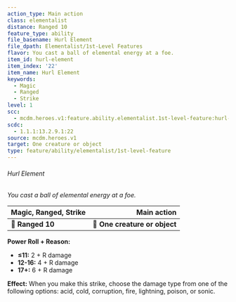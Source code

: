 ```yaml
---
action_type: Main action
class: elementalist
distance: Ranged 10
feature_type: ability
file_basename: Hurl Element
file_dpath: Elementalist/1st-Level Features
flavor: You cast a ball of elemental energy at a foe.
item_id: hurl-element
item_index: '22'
item_name: Hurl Element
keywords:
  - Magic
  - Ranged
  - Strike
level: 1
scc:
  - mcdm.heroes.v1:feature.ability.elementalist.1st-level-feature:hurl-element
scdc:
  - 1.1.1:13.2.9.1:22
source: mcdm.heroes.v1
target: One creature or object
type: feature/ability/elementalist/1st-level-feature
---
```


###### Hurl Element

*You cast a ball of elemental energy at a foe.*

| **Magic, Ranged, Strike** |               **Main action** |
| ------------------------- | ----------------------------: |
| **📏 Ranged 10**          | **🎯 One creature or object** |

**Power Roll + Reason:**

- **≤11:** 2 + R damage
- **12-16:** 4 + R damage
- **17+:** 6 + R damage

**Effect:** When you make this strike, choose the damage type from one of the following options: acid, cold, corruption, fire, lightning, poison, or sonic.
